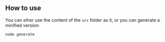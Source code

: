 ## How to use

You can eiher use the content of the `src` folder as it, or you can generate a minified version:

```
node generate
```